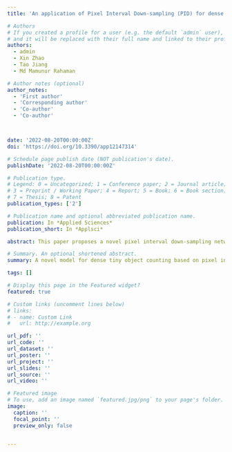 ```yaml
---
title: 'An application of Pixel Interval Down-sampling (PID) for dense tiny microorganism counting on environmental microorganism images'

# Authors
# If you created a profile for a user (e.g. the default `admin` user), write the username (folder name) here
# and it will be replaced with their full name and linked to their profile.
authors:
  - admin
  - Xin Zhao
  - Tao Jiang
  - Md Mamunur Rahaman

# Author notes (optional)
author_notes:
  - 'First author'
  - 'Corresponding author'
  - 'Co-author'
  - 'Co-author'



date: '2022-08-20T00:00:00Z'
doi: 'https://doi.org/10.3390/app12147314'

# Schedule page publish date (NOT publication's date).
publishDate: '2022-08-20T00:00:00Z'

# Publication type.
# Legend: 0 = Uncategorized; 1 = Conference paper; 2 = Journal article;
# 3 = Preprint / Working Paper; 4 = Report; 5 = Book; 6 = Book section;
# 7 = Thesis; 8 = Patent
publication_types: ['2']

# Publication name and optional abbreviated publication name.
publication: In *Applied Sciences*
publication_short: In *Applsci*

abstract: This paper proposes a novel pixel interval down-sampling network (PID-Net) for dense tiny object (yeast cells) counting tasks with higher accuracy. The PID-Net is an end-to-end convolutional neural network (CNN) model with an encoder–decoder architecture. The pixel interval down-sampling operations are concatenated with max-pooling operations to combine the sparse and dense features. This addresses the limitation of contour conglutination of dense objects while counting. The evaluation was conducted using classical segmentation metrics (the Dice, Jaccard and Hausdorff distance) as well as counting metrics. The experimental results show that the proposed PID-Net had the best performance and potential for dense tiny object counting tasks, which achieved 96.97% counting accuracy on the dataset with 2448 yeast cell images. By comparing with the state-ofthe-art approaches, such as Attention U-Net, Swin U-Net and Trans U-Net, the proposed PID-Net can segment dense tiny objects with clearer boundaries and fewer incorrect debris, which shows the great potential of PID-Net in the task of accurate counting.

# Summary. An optional shortened abstract.
summary: A novel model for dense tiny object counting based on pixel interval down-sampling network.

tags: []

# Display this page in the Featured widget?
featured: true

# Custom links (uncomment lines below)
# links:
# - name: Custom Link
#   url: http://example.org

url_pdf: ''
url_code: ''
url_dataset: ''
url_poster: ''
url_project: ''
url_slides: ''
url_source: ''
url_video: ''

# Featured image
# To use, add an image named `featured.jpg/png` to your page's folder.
image:
  caption: ''
  focal_point: ''
  preview_only: false

  
---
```


